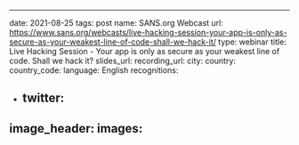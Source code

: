 ---
date: 2021-08-25
tags: post
name: SANS.org Webcast
url: https://www.sans.org/webcasts/live-hacking-session-your-app-is-only-as-secure-as-your-weakest-line-of-code-shall-we-hack-it/
type: webinar
title: Live Hacking Session - Your app is only as secure as your weakest line of code. Shall we hack it?
slides_url: 
recording_url: 
city: 
country: 
country_code: 
language: English
recognitions:
  - twitter:
    - 
image_header: 
images:
  - 
